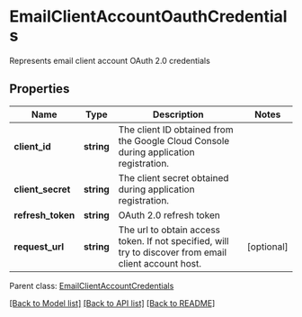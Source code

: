 # EmailClientAccountOauthCredentials

Represents email client account OAuth 2.0 credentials

## Properties
Name | Type | Description | Notes
---- | ---- | ----------- | -----
**client_id** | **string** | The client ID obtained from the Google Cloud Console during application registration. | 
**client_secret** | **string** | The client secret obtained during application registration. | 
**refresh_token** | **string** | OAuth 2.0 refresh token | 
**request_url** | **string** | The url to obtain access token. If not specified, will try to discover from email client account host. | [optional] 

 Parent class: [EmailClientAccountCredentials](EmailClientAccountCredentials.md)



[[Back to Model list]](README.md#documentation-for-models) [[Back to API list]](README.md#documentation-for-api-endpoints) [[Back to README]](README.md)

